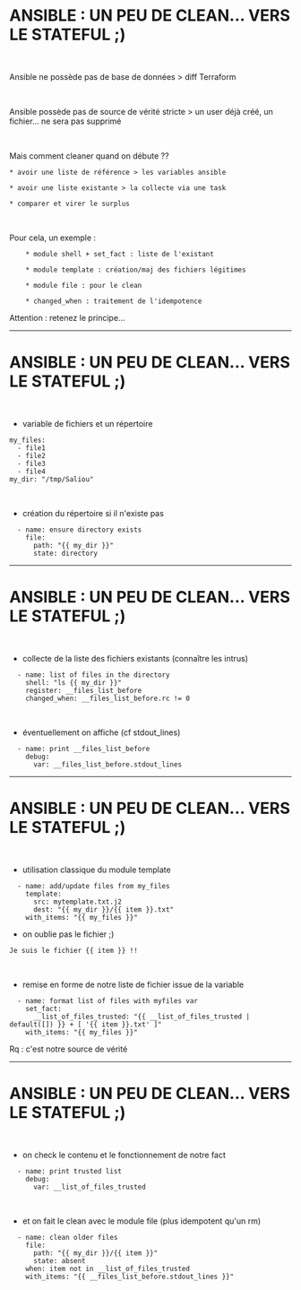

# ANSIBLE : UN PEU DE CLEAN... VERS LE STATEFUL ;)


<br>

Ansible ne possède pas de base de données > diff Terraform

<br>

Ansible possède pas de source de vérité stricte
		> un user déjà créé, un fichier... ne sera pas supprimé

<br>

Mais comment cleaner quand on débute ??

	* avoir une liste de référence > les variables ansible

	* avoir une liste existante > la collecte via une task

	* comparer et virer le surplus

<br>

Pour cela, un exemple :
 
		* module shell + set_fact : liste de l'existant

		* module template : création/maj des fichiers légitimes

		* module file : pour le clean

		* changed_when : traitement de l'idempotence

Attention : retenez le principe...

-----------------------------------------------------------------------------------

# ANSIBLE : UN PEU DE CLEAN... VERS LE STATEFUL ;)


<br>

* variable de fichiers et un répertoire

```
my_files:
  - file1
  - file2
  - file3
  - file4
my_dir: "/tmp/Saliou"
```

<br>

* création du répertoire si il n'existe pas

```
  - name: ensure directory exists
    file:
      path: "{{ my_dir }}"
      state: directory
```

-----------------------------------------------------------------------------------

# ANSIBLE : UN PEU DE CLEAN... VERS LE STATEFUL ;)


<br>

* collecte de la liste des fichiers existants (connaître les intrus)

```
  - name: list of files in the directory
    shell: "ls {{ my_dir }}"
    register: __files_list_before
    changed_when: __files_list_before.rc != 0
```

<br>

* éventuellement on affiche (cf stdout_lines)

```
  - name: print __files_list_before
    debug:
      var: __files_list_before.stdout_lines
```


-----------------------------------------------------------------------------------

# ANSIBLE : UN PEU DE CLEAN... VERS LE STATEFUL ;)


<br>

* utilisation classique du module template

```
  - name: add/update files from my_files
    template:
      src: mytemplate.txt.j2
      dest: "{{ my_dir }}/{{ item }}.txt"
    with_items: "{{ my_files }}"
```

* on oublie pas le fichier ;)

```
Je suis le fichier {{ item }} !!
```

<br>

* remise en forme de notre liste de fichier issue de la variable 

```
  - name: format list of files with myfiles var
    set_fact: 
      __list_of_files_trusted: "{{ __list_of_files_trusted | default([]) }} + [ '{{ item }}.txt' ]" 
    with_items: "{{ my_files }}"
```

Rq : c'est notre source de vérité


-----------------------------------------------------------------------------------

# ANSIBLE : UN PEU DE CLEAN... VERS LE STATEFUL ;)



<br>

* on check le contenu et le fonctionnement de notre fact

```
  - name: print trusted list
    debug:
      var: __list_of_files_trusted
```

<br>

* et on fait le clean avec le module file (plus idempotent qu'un rm)

```
  - name: clean older files
    file:
      path: "{{ my_dir }}/{{ item }}"
      state: absent
    when: item not in __list_of_files_trusted
    with_items: "{{ __files_list_before.stdout_lines }}"
```
